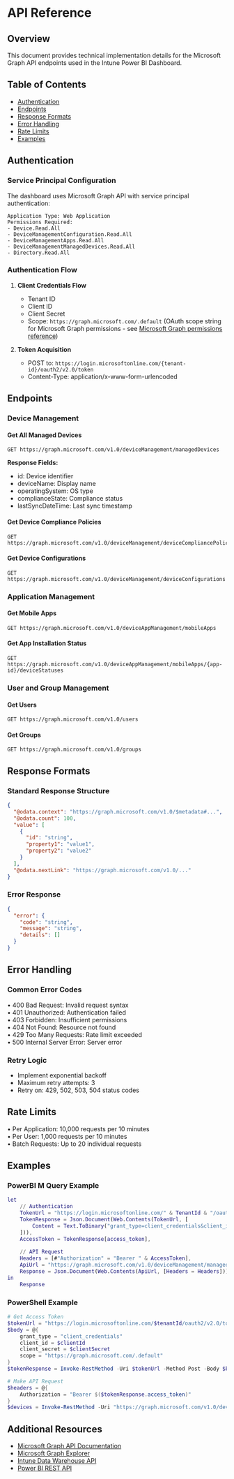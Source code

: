 # API Reference

## Overview

This document provides technical implementation details for the Microsoft Graph API endpoints used in the Intune Power BI Dashboard.

## Table of Contents

- [Authentication](#authentication)
- [Endpoints](#endpoints)
- [Response Formats](#response-formats)
- [Error Handling](#error-handling)
- [Rate Limits](#rate-limits)
- [Examples](#examples)

## Authentication

### Service Principal Configuration

The dashboard uses Microsoft Graph API with service principal authentication:

```
Application Type: Web Application
Permissions Required:
- Device.Read.All
- DeviceManagementConfiguration.Read.All
- DeviceManagementApps.Read.All
- DeviceManagementManagedDevices.Read.All
- Directory.Read.All
```

### Authentication Flow

1. **Client Credentials Flow**
   - Tenant ID
   - Client ID
   - Client Secret
   - Scope: `https://graph.microsoft.com/.default` (OAuth scope string for Microsoft Graph permissions - see [Microsoft Graph permissions reference](https://docs.microsoft.com/en-us/graph/permissions-reference))

2. **Token Acquisition**
   - POST to: `https://login.microsoftonline.com/{tenant-id}/oauth2/v2.0/token`
   - Content-Type: application/x-www-form-urlencoded

## Endpoints

### Device Management

#### Get All Managed Devices

```
GET https://graph.microsoft.com/v1.0/deviceManagement/managedDevices
```

**Response Fields:**
- id: Device identifier
- deviceName: Display name
- operatingSystem: OS type
- complianceState: Compliance status
- lastSyncDateTime: Last sync timestamp

#### Get Device Compliance Policies

```
GET https://graph.microsoft.com/v1.0/deviceManagement/deviceCompliancePolicies
```

#### Get Device Configurations

```
GET https://graph.microsoft.com/v1.0/deviceManagement/deviceConfigurations
```

### Application Management

#### Get Mobile Apps

```
GET https://graph.microsoft.com/v1.0/deviceAppManagement/mobileApps
```

#### Get App Installation Status

```
GET https://graph.microsoft.com/v1.0/deviceAppManagement/mobileApps/{app-id}/deviceStatuses
```

### User and Group Management

#### Get Users

```
GET https://graph.microsoft.com/v1.0/users
```

#### Get Groups

```
GET https://graph.microsoft.com/v1.0/groups
```

## Response Formats

### Standard Response Structure

```json
{
  "@odata.context": "https://graph.microsoft.com/v1.0/$metadata#...",
  "@odata.count": 100,
  "value": [
    {
      "id": "string",
      "property1": "value1",
      "property2": "value2"
    }
  ],
  "@odata.nextLink": "https://graph.microsoft.com/v1.0/..."
}
```

### Error Response

```json
{
  "error": {
    "code": "string",
    "message": "string",
    "details": []
  }
}
```

## Error Handling

### Common Error Codes

• 400 Bad Request: Invalid request syntax  
• 401 Unauthorized: Authentication failed  
• 403 Forbidden: Insufficient permissions  
• 404 Not Found: Resource not found  
• 429 Too Many Requests: Rate limit exceeded  
• 500 Internal Server Error: Server error

### Retry Logic

- Implement exponential backoff
- Maximum retry attempts: 3
- Retry on: 429, 502, 503, 504 status codes

## Rate Limits

• Per Application: 10,000 requests per 10 minutes  
• Per User: 1,000 requests per 10 minutes  
• Batch Requests: Up to 20 individual requests

## Examples

### PowerBI M Query Example

```m
let
    // Authentication
    TokenUrl = "https://login.microsoftonline.com/" & TenantId & "/oauth2/v2.0/token",
    TokenResponse = Json.Document(Web.Contents(TokenUrl, [
        Content = Text.ToBinary("grant_type=client_credentials&client_id=" & ClientId & "&client_secret=" & ClientSecret & "&scope=https://graph.microsoft.com/.default")
    ])),
    AccessToken = TokenResponse[access_token],
    
    // API Request
    Headers = [#"Authorization" = "Bearer " & AccessToken],
    ApiUrl = "https://graph.microsoft.com/v1.0/deviceManagement/managedDevices",
    Response = Json.Document(Web.Contents(ApiUrl, [Headers = Headers]))
in
    Response
```

### PowerShell Example

```powershell
# Get Access Token
$tokenUrl = "https://login.microsoftonline.com/$tenantId/oauth2/v2.0/token"
$body = @{
    grant_type = "client_credentials"
    client_id = $clientId
    client_secret = $clientSecret
    scope = "https://graph.microsoft.com/.default"
}
$tokenResponse = Invoke-RestMethod -Uri $tokenUrl -Method Post -Body $body

# Make API Request
$headers = @{
    Authorization = "Bearer $($tokenResponse.access_token)"
}
$devices = Invoke-RestMethod -Uri "https://graph.microsoft.com/v1.0/deviceManagement/managedDevices" -Headers $headers
```

## Additional Resources

- [Microsoft Graph API Documentation](https://docs.microsoft.com/en-us/graph/)
- [Microsoft Graph Explorer](https://developer.microsoft.com/en-us/graph/graph-explorer)
- [Intune Data Warehouse API](https://learn.microsoft.com/en-us/mem/intune/developer/intune-data-warehouse-api)
- [Power BI REST API](https://docs.microsoft.com/en-us/rest/api/power-bi/)
